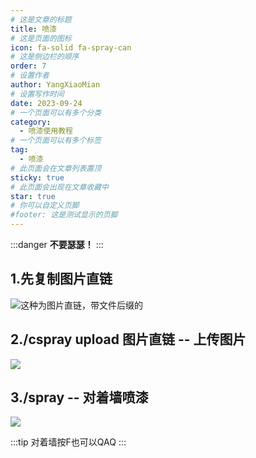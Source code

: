 ```yaml
---
# 这是文章的标题
title: 喷漆
# 这是页面的图标
icon: fa-solid fa-spray-can
# 这是侧边栏的顺序
order: 7
# 设置作者
author: YangXiaoMian
# 设置写作时间
date: 2023-09-24
# 一个页面可以有多个分类
category:
  - 喷漆使用教程
# 一个页面可以有多个标签
tag:
  - 喷漆
# 此页面会在文章列表置顶
sticky: true
# 此页面会出现在文章收藏中
star: true
# 你可以自定义页脚
#footer: 这是测试显示的页脚
---
```

:::danger
**不要瑟瑟！**
:::

## **1.先复制图片直链**

![这种为图片直链，带文件后缀的](https://m1.miaomc.cn/uploads/20230924_65103a8c7eaec.png)

## **2./cspray upload 图片直链 -- 上传图片**

![](https://m1.miaomc.cn/uploads/20230924_65103ad408811.png)

## **3./spray -- 对着墙喷漆**

![](https://m1.miaomc.cn/uploads/20230924_65103af34350e.png)

:::tip
对着墙按F也可以QAQ
:::

